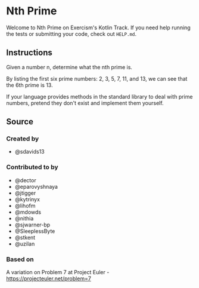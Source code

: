 # Nth Prime

Welcome to Nth Prime on Exercism's Kotlin Track.
If you need help running the tests or submitting your code, check out `HELP.md`.

## Instructions

Given a number n, determine what the nth prime is.

By listing the first six prime numbers: 2, 3, 5, 7, 11, and 13, we can see that the 6th prime is 13.

If your language provides methods in the standard library to deal with prime numbers, pretend they don't exist and implement them yourself.

## Source

### Created by

- @sdavids13

### Contributed to by

- @dector
- @eparovyshnaya
- @jtigger
- @kytrinyx
- @lihofm
- @mdowds
- @nithia
- @sjwarner-bp
- @SleeplessByte
- @stkent
- @uzilan

### Based on

A variation on Problem 7 at Project Euler - https://projecteuler.net/problem=7
